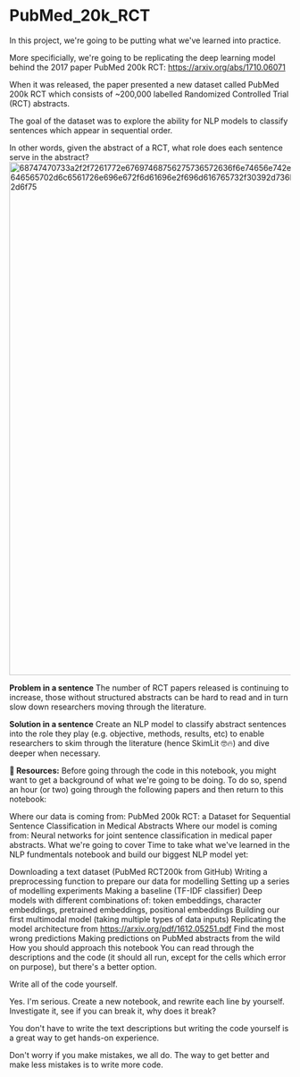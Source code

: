 # PubMed_20k_RCT

In this project, we're going to be putting what we've learned into practice.

More specificially, we're going to be replicating the deep learning model behind the 2017 paper PubMed 200k RCT: https://arxiv.org/abs/1710.06071

When it was released, the paper presented a new dataset called PubMed 200k RCT which consists of ~200,000 labelled Randomized Controlled Trial (RCT) abstracts.

The goal of the dataset was to explore the ability for NLP models to classify sentences which appear in sequential order.

In other words, given the abstract of a RCT, what role does each sentence serve in the abstract?
<img width="918" alt="68747470733a2f2f7261772e67697468756275736572636f6e74656e742e636f6d2f6d7264626f75726b652f74656e736f72666c6f772d646565702d6c6561726e696e672f6d61696e2f696d616765732f30392d736b696d6c69742d6f766572766965772d696e7075742d616e642d6f75" src="https://user-images.githubusercontent.com/84591513/152385281-ce6d5338-523c-42f7-bc37-56eeb41ff950.png">

**Problem in a sentence**
The number of RCT papers released is continuing to increase, those without structured abstracts can be hard to read and in turn slow down researchers moving through the literature.

**Solution in a sentence**
Create an NLP model to classify abstract sentences into the role they play (e.g. objective, methods, results, etc) to enable researchers to skim through the literature (hence SkimLit 🤓🔥) and dive deeper when necessary.

**📖 Resources:** Before going through the code in this notebook, you might want to get a background of what we're going to be doing. To do so, spend an hour (or two) going through the following papers and then return to this notebook:

Where our data is coming from: PubMed 200k RCT: a Dataset for Sequential Sentence Classification in Medical Abstracts
Where our model is coming from: Neural networks for joint sentence classification in medical paper abstracts.
What we're going to cover
Time to take what we've learned in the NLP fundmentals notebook and build our biggest NLP model yet:

Downloading a text dataset (PubMed RCT200k from GitHub)
Writing a preprocessing function to prepare our data for modelling
Setting up a series of modelling experiments
Making a baseline (TF-IDF classifier)
Deep models with different combinations of: token embeddings, character embeddings, pretrained embeddings, positional embeddings
Building our first multimodal model (taking multiple types of data inputs)
Replicating the model architecture from https://arxiv.org/pdf/1612.05251.pdf
Find the most wrong predictions
Making predictions on PubMed abstracts from the wild
How you should approach this notebook
You can read through the descriptions and the code (it should all run, except for the cells which error on purpose), but there's a better option.

Write all of the code yourself.

Yes. I'm serious. Create a new notebook, and rewrite each line by yourself. Investigate it, see if you can break it, why does it break?

You don't have to write the text descriptions but writing the code yourself is a great way to get hands-on experience.

Don't worry if you make mistakes, we all do. The way to get better and make less mistakes is to write more code.
